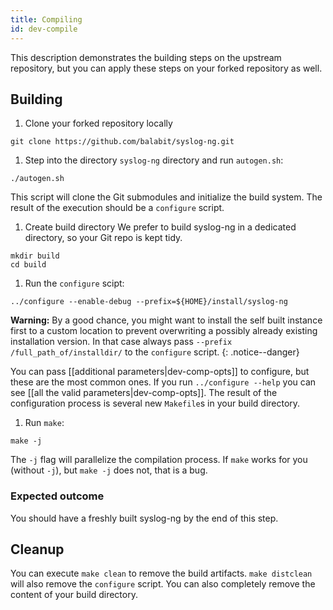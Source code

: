 ```yaml
---
title: Compiling
id: dev-compile
---
```


This description demonstrates the building steps on the upstream repository, but you can apply these steps
on your forked repository as well.

## Building

1. Clone your forked repository locally

``` shell
git clone https://github.com/balabit/syslog-ng.git
```

1. Step into the directory `syslog-ng` directory and run `autogen.sh`:

``` shell
./autogen.sh
```

This script will clone the Git submodules and initialize the build system. The
result of the execution should be a `configure` script.

1. Create build directory
We prefer to build syslog-ng in a dedicated directory, so your Git repo is kept
tidy.

``` shell
mkdir build
cd build
```

1. Run the `configure` scipt:

``` shell
../configure --enable-debug --prefix=${HOME}/install/syslog-ng
```

**Warning:** By a good chance, you might want to install the self built instance first to a custom location to prevent overwriting a possibly already existing installation version. In that case always pass `--prefix /full_path_of/installdir/` to the `configure` script.
{: .notice--danger}

You can pass [[additional parameters|dev-comp-opts]] to configure, but these are the most common ones.
If you run `../configure --help` you can see [[all the valid parameters|dev-comp-opts]].
The result of the configuration process is several new `Makefile`s in your build directory.

1. Run `make`:

``` shell
make -j
```

The `-j` flag will parallelize the compilation process. If `make` works for you (without `-j`),
but `make -j` does not, that is a bug.

### Expected outcome

You should have a freshly built syslog-ng by the end of this step.

## Cleanup

 You can execute `make clean` to remove the build artifacts. `make distclean` will also
remove the `configure` script. You can also completely remove the content of your build directory.
